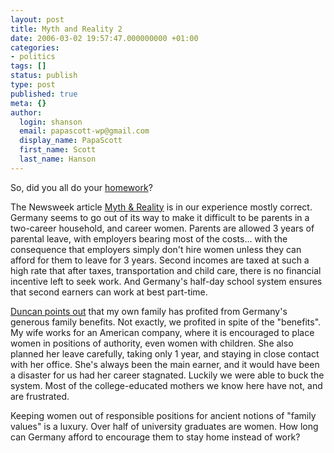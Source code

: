 ```yaml
---
layout: post
title: Myth and Reality 2
date: 2006-03-02 19:57:47.000000000 +01:00
categories:
- politics
tags: []
status: publish
type: post
published: true
meta: {}
author:
  login: shanson
  email: papascott-wp@gmail.com
  display_name: PapaScott
  first_name: Scott
  last_name: Hanson
---
```

<p>So, did you all do your <a href="http://www.papascott.de/archives/2006/02/28/myth-and-reality/" title="PapaScott &raquo; Blog Archive &raquo; Myth and Reality">homework</a>? </p>
<p>The Newsweek article <a href="http://www.msnbc.msn.com/id/11435567/site/newsweek/" title="Myth and Reality - World Business- Newsweek International Editions - MSNBC.com"> Myth &amp; Reality</a> is in our experience mostly correct. Germany seems to go out of its way to make it difficult to be parents in a two-career household, and career women. Parents are allowed 3 years of parental leave, with employers bearing most of the costs... with the consequence that employers simply don't hire women unless they can afford for them to leave for 3 years. Second incomes are taxed at such a high rate that after taxes, transportation and child care, there is no financial incentive left to seek work. And Germany's half-day school system ensures that second earners can work at best part-time. </p>
<p><a href="http://www.papascott.de/archives/2006/02/28/myth-and-reality/#comment-2421">Duncan points out</a> that my own family has profited from Germany's generous family benefits. Not exactly, we profited in spite of the "benefits". My wife works for an American company, where it is encouraged to place women in positions of authority, even women with children. She also planned her leave carefully, taking only 1 year, and staying in close contact with her office. She's always been the main earner, and it would have been a disaster for us had her career stagnated. Luckily we were able to buck the system. Most of the college-educated mothers we know here have not, and are frustrated.</p>
<p>Keeping women out of responsible positions for ancient notions of "family values" is a luxury. Over half of university graduates are women. How long can Germany afford to encourage them to stay home instead of work?</p>
